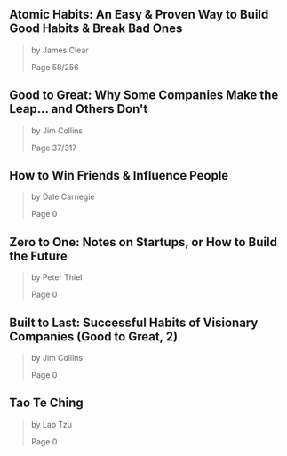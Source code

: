 ## Atomic Habits: An Easy & Proven Way to Build Good Habits & Break Bad Ones
> by James Clear
> 
> Page 58/256

## Good to Great: Why Some Companies Make the Leap... and Others Don't 
> by Jim Collins
> 
> Page 37/317

## How to Win Friends & Influence People
> by Dale Carnegie
>
> Page 0

## Zero to One: Notes on Startups, or How to Build the Future
> by Peter Thiel
>
> Page 0

## Built to Last: Successful Habits of Visionary Companies (Good to Great, 2)
> by Jim Collins
>
> Page 0

## Tao Te Ching
> by Lao Tzu
>
> Page 0
